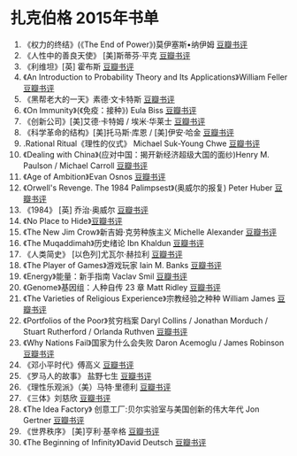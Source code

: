 # 扎克伯格 2015年书单

  
1. 《权力的终结》(《The End of Power》)莫伊塞斯•纳伊姆 [豆瓣书评](https://book.douban.com/subject/25733957/)
2. 《人性中的善良天使》 [美]斯蒂芬·平克 [豆瓣书评](https://book.douban.com/subject/26150549/) 
3. 《利维坦》[英] 霍布斯 [豆瓣书评](https://book.douban.com/subject/1468426/)
4. 《An Introduction to Probability Theory and Its Applications》William Feller [豆瓣书评](https://book.douban.com/subject/3155014/)
5. 《黑帮老大的一天》素德·文卡特斯 [豆瓣书评](https://book.douban.com/subject/4111974/)
6. 《On Immunity》(《免疫：接种》) Eula Biss [豆瓣书评](https://book.douban.com/subject/26279085/)
7. 《创新公司》[美]艾德·卡特姆 / 埃米·华莱士 [豆瓣书评](https://book.douban.com/subject/26314955/)
8. 《科学革命的结构》[美]托马斯·库恩 / [美]伊安·哈金 [豆瓣书评](https://book.douban.com/subject/20376550/)
9. .Rational Ritual《理性的仪式》 Michael Suk-Young Chwe [豆瓣书评](https://book.douban.com/subject/1345161/)
10. 《Dealing with China》(应对中国：揭开新经济超级大国的面纱)Henry M. Paulson / Michael Carroll [豆瓣书评](https://book.douban.com/subject/25882350/)
11. 《Age of Ambition》Evan Osnos [豆瓣书评](https://book.douban.com/subject/25740186/)
12. 《Orwell's Revenge. The 1984 Palimpsest》(奥威尔的报复) Peter Huber [豆瓣书评](https://book.douban.com/subject/1924044/)
13. 《1984》 [英] 乔治·奥威尔 [豆瓣书评](https://book.douban.com/subject/4820710/)
14. 《No Place to Hide》[豆瓣书评](https://book.douban.com/subject/25700738/)
15. 《The New Jim Crow》新吉姆·克劳种族主义 Michelle Alexander [豆瓣书评](https://book.douban.com/subject/11155855/)
16. 《The Muqaddimah》历史绪论 Ibn Khaldun [豆瓣书评](https://book.douban.com/subject/2441685/)
17. 《人类简史》 [以色列]尤瓦尔·赫拉利 [豆瓣书评](https://book.douban.com/subject/25985021/)
18. 《The Player of Games》游戏玩家 Iain M. Banks [豆瓣书评](https://book.douban.com/subject/11597324/)
19. 《Energy》能量：新手指南 Vaclav Smil [豆瓣书评](https://book.douban.com/subject/2867722/)
20. 《Genome》基因组：人种自传 23 章 Matt Ridley [豆瓣书评](https://book.douban.com/subject/2867081/)
21. 《The Varieties of Religious Experience》宗教经验之种种 William James [豆瓣书评](https://book.douban.com/subject/3446893/)
22. 《Portfolios of the Poor》贫穷档案 Daryl Collins / Jonathan Morduch / Stuart Rutherford / Orlanda Ruthven [豆瓣书评](https://book.douban.com/subject/4018482/)
23. 《Why Nations Fail》国家为什么会失败 Daron Acemoglu / James Robinson  [豆瓣书评](https://book.douban.com/subject/26388427/)
24. 《邓小平时代》傅高义 [豆瓣书评](https://book.douban.com/subject/20424526/)
25. 《罗马人的故事》 盐野七生 [豆瓣书评](https://book.douban.com/subject/25777432/)
26. 《理性乐观派》（美）马特·里德利 [豆瓣书评](https://book.douban.com/subject/6913343/)
27. 《三体》刘慈欣 [豆瓣书评](https://book.douban.com/subject/2567698/)
28. 《The Idea Factory》 创意工厂:贝尔实验室与美国创新的伟大年代 Jon Gertner  [豆瓣书评](https://book.douban.com/subject/6901098/)
29. 《世界秩序》 [美]亨利·基辛格 [豆瓣书评](https://book.douban.com/subject/26435040/)
30. 《The Beginning of Infinity》David Deutsch [豆瓣书评](https://book.douban.com/subject/6576097/)


